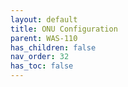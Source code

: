 ```yaml
---
layout: default 
title: ONU Configuration
parent: WAS-110
has_children: false
nav_order: 32
has_toc: false
---
```



